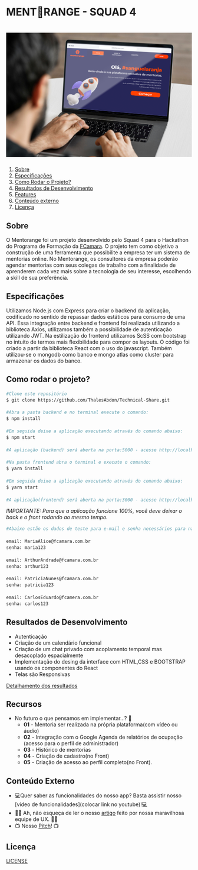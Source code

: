 # MENT🍊RANGE - SQUAD 4
<h1 align="center">
    <img alt="MENT🍊RANGE" src="Banner/banner.jpg" />
</h1>

<ol>
        <li><a href="#sobre">Sobre</a></li>
        <li> <a href="#especificacoes">Especificações</a></li>
        <li> <a href="#comorodaroprojeto">Como Rodar o Projeto?</a> </li>
        <li> <a href="#resultados"> Resultados de Desenvolvimento</a> </li>
        <li> <a href="#features">Features</a> </li>
        <li> <a href="#conteudoxterno">Conteúdo externo</a></li>
        <li><a href="#licenca">Licença</a></li>
</ol>

<h2 id="sobre">Sobre</h2> 

O Mentorange foi um projeto desenvolvido pelo Squad 4 para o Hackathon do Programa de Formação da [FCamara](https://digital.fcamara.com.br/programadeformacao). 
O projeto tem como objetivo a construção de uma ferramenta que possibilite a empresa ter um sistema de mentorias online. No Mentorange, os consultores da empresa 
poderão agendar mentorias com seus colegas de trabalho com a finalidade de aprenderem cada vez mais sobre a tecnologia de seu interesse, 
escolhendo a skill de sua preferência. 

<h2 id="especificacoes">Especificações</h2> 

Utilizamos Node.js com Express para criar o backend da aplicação, codificado no sentido de repassar dados estáticos para consumo de uma API.
Essa integração entre backend e frontend foi realizada utilizando a biblioteca Axios, utilizamos também a possibilidade de autenticação utilizando JWT. 
Na estilização do frontend utilizamos ScSS com bootstrap no intuito de termos mais flexibilidade para compor os layouts. O código foi criado a partir da biblioteca React com o uso do javascript. Também utilizou-se o mongodb como banco e mongo atlas como cluster para armazenar os dados do banco.

<h2 id="comorodaroprojeto">Como rodar o projeto?</h2>

``` bash
#Clone este repositório
$ git clone https://github.com/ThalesAbdon/Technical-Share.git

#Abra a pasta backend e no terminal execute o comando:
$ npm install

#Em seguida deixe a aplicação executando através do comando abaixo:
$ npm start

#A aplicação (backend) será aberta na porta:5000 - acesse http://localhost:5000 

#Na pasta frontend abra o terminal e execute o comando:
$ yarn install

#Em seguida deixe a aplicação executando através do comando abaixo:
$ yarn start

#A aplicação(frontend) será aberta na porta:3000 - acesse http://localhost:3000 
```
*IMPORTANTE: Para que a aplicação funcione 100%, você deve deixar o back e o front rodando ao mesmo tempo.*

``` bash
#Abaixo estão os dados de teste para e-mail e senha necessários para navegação das telas:

email: MariaAlice@fcamara.com.br
senha: maria123

email: ArthurAndrade@fcamara.com.br
senha: arthur123

email: PatriciaNunes@fcamara.com.br
senha: patricia123

email: CarlosEduardo@fcamera.com.br
senha: carlos123

```

<h2 id="resultados">Resultados de Desenvolvimento</h2>

* Autenticação
* Criação de um calendário funcional
* Criação de um chat privado com acoplamento temporal mas desacoplado espacialmente
* Implementação do desing da interface com HTML,CSS e BOOTSTRAP usando os componentes do React
* Telas são Responsivas

[Detalhamento dos resultados](resultados-desenvolvimento.md)

<h2 id="features">Recursos</h2>

* No futuro o que pensamos em implementar...? 🤖
    * **01** - Mentoria ser realizada na própria plataforma(com vídeo ou áudio) 
    * **02** - Integração com o Google Agenda de relatórios de ocupação (acesso para o perfil de administrador)
    * **03** - Histórico de mentorias
    * **04** - Criação de cadastro(no Front)
    * **05** - Criação de acesso ao perfil completo(no Front).
 
<h2 id="conteudoxterno">Conteúdo Externo</h2> 

* 💻Quer saber as funcionalidades do nosso app? Basta assistir nosso [vídeo de funcionalidades](colocar link no youtube)!💻
* ✍🏻 Ah, não esqueça de ler o nosso [artigo](https://medium.com/@belterionath/mentorange-eafcd6af1beb) feito por nossa maravilhosa equipe de UX. ✍🏻
* 📺 Nosso [Pitch](https://www.youtube.com/watch?v=Vz9h-YlN8iI)! 📺

 <h2 id="licenca">Licença</h2>

[LICENSE](https://github.com/ThalesAbdon/Technical-Share/blob/main/LICENSE)


